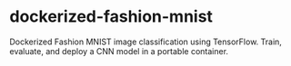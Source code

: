 # dockerized-fashion-mnist
Dockerized Fashion MNIST image classification using TensorFlow. Train, evaluate, and deploy a CNN model in a portable container.
